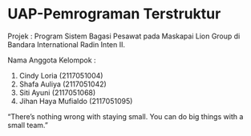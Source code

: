 # UAP-Pemrograman Terstruktur

Projek : Program Sistem Bagasi Pesawat pada Maskapai Lion Group di Bandara International Radin Inten II.
  
Nama Anggota Kelompok :
1. Cindy Loria (2117051004)
2. Shafa Auliya (2117051042)
3. Siti Ayuni (2117051068)
4. Jihan Haya Mufialdo (2117051095)


“There’s nothing wrong with staying small. You can do big things with a small team.”
